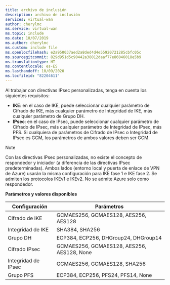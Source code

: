 ```yaml
---
title: archivo de inclusión
description: archivo de inclusión
services: virtual-wan
author: cherylmc
ms.service: virtual-wan
ms.topic: include
ms.date: 10/07/2019
ms.author: cherylmc
ms.custom: include file
ms.openlocfilehash: e2a950037aed2a8ded4d4e55920721285cbfc05c
ms.sourcegitcommit: 829d951d5c90442a38012daaf77e86046018e5b9
ms.translationtype: HT
ms.contentlocale: es-ES
ms.lasthandoff: 10/09/2020
ms.locfileid: "82204611"
---
```

Al trabajar con directivas IPsec personalizadas, tenga en cuenta los siguientes requisitos:

* **IKE**: en el caso de IKE, puede seleccionar cualquier parámetro de Cifrado de IKE, más cualquier parámetro de Integridad de IKE, más cualquier parámetro de Grupo DH.
* **IPsec**: en el caso de IPsec, puede seleccionar cualquier parámetro de Cifrado de IPsec, más cualquier parámetro de Integridad de IPsec, más PFS. Si cualquiera de parámetros de Cifrado de IPsec o Integridad de IPsec es GCM, los parámetros de ambos valores deben ser GCM.

>[!NOTE]
> Con las directivas IPsec personalizadas, no existe el concepto de respondedor y iniciador (a diferencia de las directivas IPsec predeterminadas). Ambos lados (entorno local y puerta de enlace de VPN de Azure) usarán la misma configuración para IKE fase 1 e IKE fase 2. Se admiten los protocolos IKEv1 e IKEv2. No se admite Azure solo como respondedor.
>

**Parámetros y valores disponibles**

| Configuración | Parámetros |
|--- |--- |
| Cifrado de IKE | GCMAES256, GCMAES128, AES256, AES128 |
| Integridad de IKE | SHA384, SHA256 |
| Grupo DH | ECP384, ECP256, DHGroup24, DHGroup14 |
| Cifrado IPsec | GCMAES256, GCMAES128, AES256, AES128, None |
| Integridad de IPsec | GCMAES256, GCMAES128, SHA256 |
| Grupo PFS | ECP384, ECP256, PFS24, PFS14, None |

